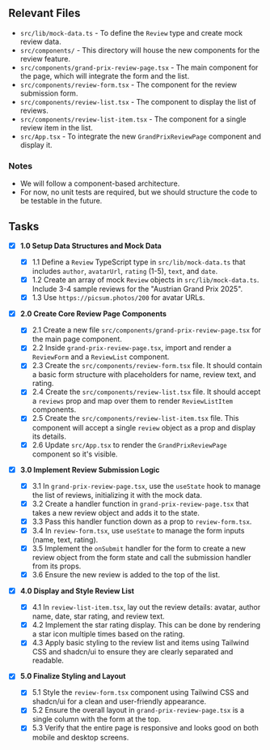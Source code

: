 ## Relevant Files

- `src/lib/mock-data.ts` - To define the `Review` type and create mock review data.
- `src/components/` - This directory will house the new components for the review feature.
- `src/components/grand-prix-review-page.tsx` - The main component for the page, which will integrate the form and the list.
- `src/components/review-form.tsx` - The component for the review submission form.
- `src/components/review-list.tsx` - The component to display the list of reviews.
- `src/components/review-list-item.tsx` - The component for a single review item in the list.
- `src/App.tsx` - To integrate the new `GrandPrixReviewPage` component and display it.

### Notes

- We will follow a component-based architecture.
- For now, no unit tests are required, but we should structure the code to be testable in the future.

## Tasks

- [x] **1.0 Setup Data Structures and Mock Data**

  - [x] 1.1 Define a `Review` TypeScript type in `src/lib/mock-data.ts` that includes `author`, `avatarUrl`, `rating` (1-5), `text`, and `date`.
  - [x] 1.2 Create an array of mock `Review` objects in `src/lib/mock-data.ts`. Include 3-4 sample reviews for the "Austrian Grand Prix 2025".
  - [x] 1.3 Use `https://picsum.photos/200` for avatar URLs.

- [x] **2.0 Create Core Review Page Components**

  - [x] 2.1 Create a new file `src/components/grand-prix-review-page.tsx` for the main page component.
  - [x] 2.2 Inside `grand-prix-review-page.tsx`, import and render a `ReviewForm` and a `ReviewList` component.
  - [x] 2.3 Create the `src/components/review-form.tsx` file. It should contain a basic form structure with placeholders for name, review text, and rating.
  - [x] 2.4 Create the `src/components/review-list.tsx` file. It should accept a `reviews` prop and map over them to render `ReviewListItem` components.
  - [x] 2.5 Create the `src/components/review-list-item.tsx` file. This component will accept a single `review` object as a prop and display its details.
  - [x] 2.6 Update `src/App.tsx` to render the `GrandPrixReviewPage` component so it's visible.

- [x] **3.0 Implement Review Submission Logic**

  - [x] 3.1 In `grand-prix-review-page.tsx`, use the `useState` hook to manage the list of reviews, initializing it with the mock data.
  - [x] 3.2 Create a handler function in `grand-prix-review-page.tsx` that takes a new review object and adds it to the state.
  - [x] 3.3 Pass this handler function down as a prop to `review-form.tsx`.
  - [x] 3.4 In `review-form.tsx`, use `useState` to manage the form inputs (name, text, rating).
  - [x] 3.5 Implement the `onSubmit` handler for the form to create a new review object from the form state and call the submission handler from its props.
  - [x] 3.6 Ensure the new review is added to the top of the list.

- [x] **4.0 Display and Style Review List**

  - [x] 4.1 In `review-list-item.tsx`, lay out the review details: avatar, author name, date, star rating, and review text.
  - [x] 4.2 Implement the star rating display. This can be done by rendering a star icon multiple times based on the rating.
  - [x] 4.3 Apply basic styling to the review list and items using Tailwind CSS and shadcn/ui to ensure they are clearly separated and readable.

- [x] **5.0 Finalize Styling and Layout**
  - [x] 5.1 Style the `review-form.tsx` component using Tailwind CSS and shadcn/ui for a clean and user-friendly appearance.
  - [x] 5.2 Ensure the overall layout in `grand-prix-review-page.tsx` is a single column with the form at the top.
  - [x] 5.3 Verify that the entire page is responsive and looks good on both mobile and desktop screens.
